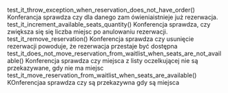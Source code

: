 test_it_throw_exception_when_reservation_does_not_have_order()
    Konferancja sprawdza czy dla danego zam ówieniaistnieje już rezerwacja.
test_it_increment_available_seats_quantity()
    Konferencja sprawdza, czy zwiększa się się liczba miejsc po anulowaniu rezerwacji.
test_it_remove_reservation()
    Konferencja sprawdza czy usunięcie rezerwacji powoduje, że rezerwacja przestaje być dostępna
test_it_does_not_move_reservation_from_waitlist_when_seats_are_not_available()
    Konferencja sprawdza czy miejsca z listy oczelkującej nie są przekazywane, gdy nie ma miejsc
test_it_move_reservation_from_waitlist_when_seats_are_available()
KOnferencjaa sprawdza czy są przekazywna gdy są miejsca